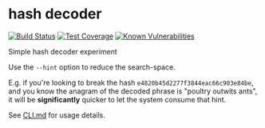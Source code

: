 # hash decoder
[![Build Status](https://travis-ci.org/gaggle/hash_decoder.svg?branch=master)](https://travis-ci.org/gaggle/hash_decoder)
[![Test Coverage](https://api.codeclimate.com/v1/badges/a38a3b93be1611bb6a76/test_coverage)](https://codeclimate.com/github/gaggle/hash_decoder/test_coverage)
[![Known Vulnerabilities](https://snyk.io/test/github/gaggle/hash_decoder/badge.svg)](https://snyk.io/test/github/gaggle/hash_decoder)

Simple hash decoder experiment

Use the `--hint` option to reduce the search-space. 

E.g. if you're looking to break the hash `e4820b45d2277f3844eac66c903e84be`, 
and you know the anagram of the decoded phrase is "poultry outwits ants", 
it will be **significantly** quicker to let the system consume that hint.

See [CLI.md](CLI.md) for usage details.
